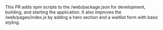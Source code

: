 This PR adds npm scripts to the /web/package.json for development, building, and starting the application. It also improves the /web/pages/index.js by adding a hero section and a waitlist form with basic styling.